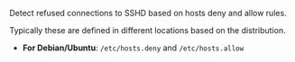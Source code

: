 Detect refused connections to SSHD based on hosts deny and allow rules. 

Typically these are defined in different locations based on the distribution.

- **For Debian/Ubuntu**: `/etc/hosts.deny` and `/etc/hosts.allow`
